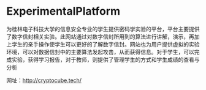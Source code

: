 # ExperimentalPlatform
​		为桂林电子科技大学的信息安全专业的学生提供密码学实验的平台，平台主要提供了数字信封相关实验。此网站通过对数字信封所用到的算法进行讲解，演示，再加上学生的亲手操作使学生可以更好的了解数字信封。网站也为用户提供虚拟的实验环境，可以对数据信封中的主要算法发起攻击，从而获得信息。对于学生，可以完成实验，获得学习报告，对于教师，则提供了管理学生的方式和学生成绩的查看与分析

网址：http://cryptocube.tech/

